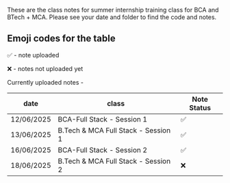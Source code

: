 These are the class notes for summer internship training class for BCA and BTech + MCA. Please see your date and folder to find the code and notes. 

## Emoji codes for the table

✅ - note uploaded

❌ - notes not uploaded yet
 
Currently uploaded notes - 

|date | class | Note Status |
|---|---|---|
|12/06/2025|BCA-Full Stack - Session 1|✅
|13/06/2025|B.Tech & MCA Full Stack - Session 1|✅
|16/06/2025|BCA-Full Stack - Session 2|✅
|18/06/2025|B.Tech & MCA Full Stack - Session 2|❌